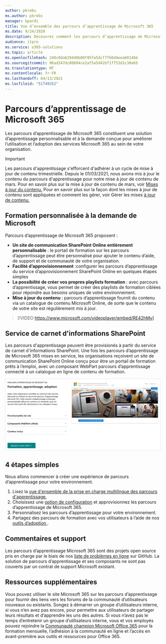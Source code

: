 ```yaml
---
author: pkrebs
ms.author: pkrebs
manager: bpardi
title: Vue d’ensemble des parcours d’apprentissage de Microsoft 365
ms.date: 9/24/2020
description: Découvrez comment les parcours d’apprentissage de Microsoft 365 peuvent accélérer l’utilisation et l’adoption des services Microsoft 365 au sein de votre organisation. Les parcours d’apprentissage incluent un composant WebPart SharePoint Online personnalisé et un site de formation modernes de communications SharePoint Online qui est facilement configuré pour votre locataire Microsoft 365.
audience: itpro
ms.service: o365-solutions
ms.topic: article
ms.openlocfilehash: 240c0da6294d8b00f95fa5dcf7f66d4eea6814bb
ms.sourcegitcommit: 96ad347dc08694ce2af5a5d42bf1f753d1c30a65
ms.translationtype: MT
ms.contentlocale: fr-FR
ms.lasthandoff: 04/13/2021
ms.locfileid: "51749352"
---
```

# <a name="microsoft-365-learning-pathways"></a>Parcours d’apprentissage de Microsoft 365 
Les parcours d’apprentissage de Microsoft 365 constituent une solution d’apprentissage personnalisable et à la demande conçue pour améliorer l’utilisation et l’adoption des services Microsoft 365 au sein de votre organisation.    

> [!IMPORTANT]
> Les parcours d'apprentissage s'efforcent d'adhérer à un cycle de mise à jour de contenu trimestrielle. Depuis le 01/03/2021, nous avons mis à jour le contenu du parcours d'apprentissage pour notre mise à jour de contenu de mars. Pour en savoir plus sur la mise à jour de contenu de mars, voir [Mises à jour du contenu.](custom_contentupdates.md) Pour en savoir plus sur la façon dont les mises à jour de contenu sont appliquées et comment les gérer, voir Gérer les mises [à jour de contenu.](custom_contentupdatesmanage.md)  

## <a name="on-demand-custom-training-from-microsoft"></a>Formation personnalisée à la demande de Microsoft

Parcours d’apprentissage de Microsoft 365 proposent :

- **Un site de communication SharePoint Online entièrement personnalisable** : le portail de formation sur les parcours d’apprentissage peut être personnalisé pour ajouter le contenu d’aide, de support et de communauté de votre organisation.
- **Facilité d’approvisionnement** :configurer les parcours d’apprentissage du service d’approvisionnement SharePoint Online en quelques étapes simples
- **La possibilité de créer vos propres playlists formation** : avec parcours d’apprentissage, vous permet de créer des playlists de formation ciblées pour répondre aux besoins uniques de votre environnement.
- **Mise à jour du contenu** : parcours d’apprentissage fournit du contenu via un catalogue de contenu Microsoft Online, de sorte que le contenu de votre site est régulièrement mis à jour.

> [!VIDEO https://www.microsoft.com/videoplayer/embed/RE42hMy]

## <a name="sharepoint-look-book-service"></a>Service de carnet d'informations SharePoint
Les parcours d'apprentissage peuvent être provisionés à partir du service de carnet d'informations SharePoint. Une fois les parcours d’apprentissage de Microsoft 365 mises en service, les organisations reçoivent un site de communication SharePoint Online conçu pour être un portail de formation prêts à l’emploi, avec un composant WebPart parcours d’apprentissage connecté à un catalogue en ligne de contenu de formation. 

![Page de mise en service du carnet d'informations SharePoint](media/cg-provision.png)

## <a name="4-easy-steps"></a>4 étapes simples
Nous allons commencer à créer une expérience de parcours d’apprentissage pour votre environnement.
1. Lisez la [vue d'ensemble de la prise en charge multilingue des parcours d'apprentissage.](custom_overview_ml.md) 
2. Choisissez une [option de configuration](custom_setupoptions.md) et approvisionnez les parcours d’apprentissage de Microsoft 365.  
3. Personnalisez les parcours d’apprentissage pour votre environnement.
4. Partagez des parcours de formation avec vos utilisateurs à l’aide de nos [outils d’adoption ](driveadoption.md).

## <a name="feedback-and-support"></a>Commentaires et support

Les parcours d’apprentissage Microsoft 365 sont des projets open source pris en charge par le biais de nos [liste de problèmes en ligne](https://aka.ms/CustomLearningHelp) sur GitHub. La solution de parcours d’apprentissage et ses composants ne sont pas couverts par un contrat de support Microsoft existant.  

## <a name="additional-resources"></a>Ressources supplémentaires
Vous pouvez utiliser le site Microsoft 365 sur les parcours d’apprentissage pour fournir des liens vers les forums de la communauté d’utilisateurs nouveaux ou existants. Songez à démarrer un groupe d’utilisateurs interne, si vous n’en avez pas encore, pour permettre aux utilisateurs de partager leurs résultats et d’apprendre les uns des autres.  Si vous n’avez pas le temps d’entretenir un groupe d’utilisateurs interne, vous et vos employés pouvez rejoindre la [Communauté champion Microsoft Office 365](https://aka.ms/O365Champions) pour la formation mensuelle, l’adhésion à la communauté en ligne et l’accès en avant-première aux outils et ressources pour Office 365.
